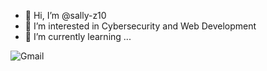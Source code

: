 - 👋 Hi, I’m @sally-z10
- 👀 I’m interested in Cybersecurity and Web Development
- 🌱 I’m currently learning ...

![Gmail](https://img.shields.io/badge/saly.zeineldeen@ejust.edu.eg-D14836?style=flat&logo=gmail&logoColor=white)

<!---
- 💞️ I’m looking to collaborate on ...
- 📫 How to reach me ...
- 😄 Pronouns: ...
- ⚡ Fun fact: ...
--->
<!---
sally-z10/sally-z10 is a ✨ special ✨ repository because its `README.md` (this file) appears on your GitHub profile.
You can click the Preview link to take a look at your changes.
--->
